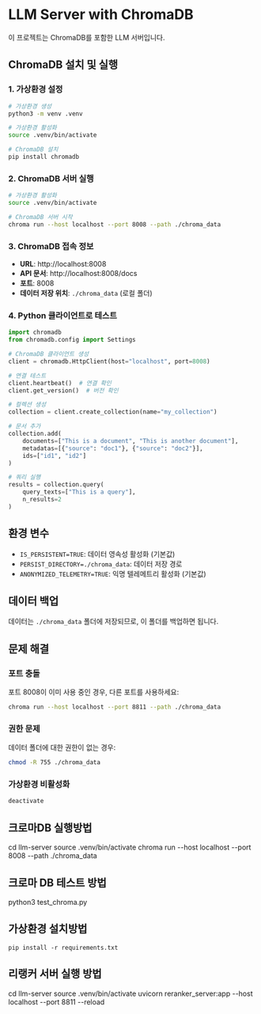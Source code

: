 # LLM Server with ChromaDB

이 프로젝트는 ChromaDB를 포함한 LLM 서버입니다.

## ChromaDB 설치 및 실행

### 1. 가상환경 설정

```bash
# 가상환경 생성
python3 -m venv .venv

# 가상환경 활성화
source .venv/bin/activate

# ChromaDB 설치
pip install chromadb
```

### 2. ChromaDB 서버 실행

```bash
# 가상환경 활성화
source .venv/bin/activate

# ChromaDB 서버 시작
chroma run --host localhost --port 8008 --path ./chroma_data
```

### 3. ChromaDB 접속 정보

- **URL**: http://localhost:8008
- **API 문서**: http://localhost:8008/docs
- **포트**: 8008
- **데이터 저장 위치**: `./chroma_data` (로컬 폴더)

### 4. Python 클라이언트로 테스트

```python
import chromadb
from chromadb.config import Settings

# ChromaDB 클라이언트 생성
client = chromadb.HttpClient(host="localhost", port=8008)

# 연결 테스트
client.heartbeat()  # 연결 확인
client.get_version()  # 버전 확인

# 컬렉션 생성
collection = client.create_collection(name="my_collection")

# 문서 추가
collection.add(
    documents=["This is a document", "This is another document"],
    metadatas=[{"source": "doc1"}, {"source": "doc2"}],
    ids=["id1", "id2"]
)

# 쿼리 실행
results = collection.query(
    query_texts=["This is a query"],
    n_results=2
)
```

## 환경 변수

- `IS_PERSISTENT=TRUE`: 데이터 영속성 활성화 (기본값)
- `PERSIST_DIRECTORY=./chroma_data`: 데이터 저장 경로
- `ANONYMIZED_TELEMETRY=TRUE`: 익명 텔레메트리 활성화 (기본값)

## 데이터 백업

데이터는 `./chroma_data` 폴더에 저장되므로, 이 폴더를 백업하면 됩니다.

## 문제 해결

### 포트 충돌

포트 8008이 이미 사용 중인 경우, 다른 포트를 사용하세요:

```bash
chroma run --host localhost --port 8811 --path ./chroma_data
```

### 권한 문제

데이터 폴더에 대한 권한이 없는 경우:

```bash
chmod -R 755 ./chroma_data
```

### 가상환경 비활성화

```bash
deactivate
```

## 크로마DB 실행방법

cd llm-server
source .venv/bin/activate
chroma run --host localhost --port 8008 --path ./chroma_data

## 크로마 DB 테스트 방법

python3 test_chroma.py

## 가상환경 설치방법

`pip install -r requirements.txt`

## 리랭커 서버 실행 방법

cd llm-server
source .venv/bin/activate
uvicorn reranker_server:app --host localhost --port 8811 --reload
